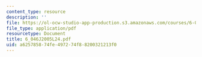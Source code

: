 ```yaml
---
content_type: resource
description: ''
file: https://ol-ocw-studio-app-production.s3.amazonaws.com/courses/6-046j-introduction-to-algorithms-sma-5503-fall-2005/a625785874fe497274f88200321213f0_6_046J2005L24.pdf
file_type: application/pdf
resourcetype: Document
title: 6_046J2005L24.pdf
uid: a6257858-74fe-4972-74f8-8200321213f0
---
```

